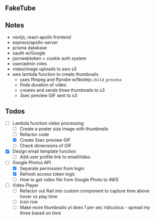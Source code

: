 ## FakeTube

## Notes

- nextjs, react-apollo frontend
- express/apollo-server
- prisma database
- oauth w/Google
- jsonwebtoken + cookie auth system
- user/admin roles
- video/image uploads to aws s3
- aws lambda function to create thumbnails
  - uses ffmpeg and ffprobe w/Nodejs `child_process`
  - finds duration of video
  - creates and sends three thumbnails to s3
  - 3sec preview GIF sent to s3

## Todos

- [ ] Lambda function video processing
  - [ ] Create a poster size image with thumbnails
  - [ ] Refactor code
  - [x] Create 3sec preview GIF
  - [ ] Check dimensions of GIF
- [x] Design email template function
  - [ ] Add user profile link to emailVideo
- [ ] Google Photos API
  - [x] Separate permission from login
  - [x] Refresh access token logic
  - [ ] How to get video file from Google Photo to AWS
- [ ] Video Player
  - [ ] Refactor out Rail into custom component to capture time above hover vs play time
  - [ ] Icon row
  - [ ] Make more thumbnails yt does 1 per sec ridiculous - spread my three based on time
